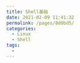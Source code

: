 ```yaml
---
title: Shell基础
date: 2021-02-09 11:41:32
permalink: /pages/8d0bd5/
categories:
  - Linux
  - Shell
tags:
  - 
---
```

